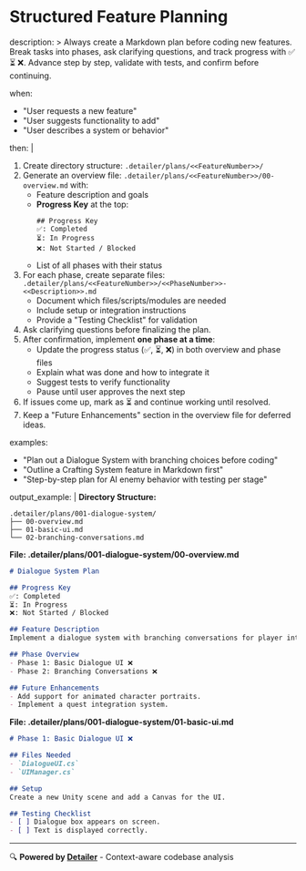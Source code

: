 # Structured Feature Planning

description: >
  Always create a Markdown plan before coding new features. 
  Break tasks into phases, ask clarifying questions, and track progress with ✅ ⏳ ❌.
  Advance step by step, validate with tests, and confirm before continuing.

when:
  - "User requests a new feature"
  - "User suggests functionality to add"
  - "User describes a system or behavior"

then: |
  1. Create directory structure: `.detailer/plans/<<FeatureNumber>>/`
  2. Generate an overview file: `.detailer/plans/<<FeatureNumber>>/00-overview.md` with:
     - Feature description and goals
     - **Progress Key** at the top:
       ```
       ## Progress Key
       ✅: Completed
       ⏳: In Progress
       ❌: Not Started / Blocked
       ```
     - List of all phases with their status
  3. For each phase, create separate files: `.detailer/plans/<<FeatureNumber>>/<<PhaseNumber>>-<<Description>>.md`
     - Document which files/scripts/modules are needed
     - Include setup or integration instructions
     - Provide a "Testing Checklist" for validation
  4. Ask clarifying questions before finalizing the plan.
  5. After confirmation, implement **one phase at a time**:
     - Update the progress status (✅, ⏳, ❌) in both overview and phase files
     - Explain what was done and how to integrate it
     - Suggest tests to verify functionality
     - Pause until user approves the next step
  6. If issues come up, mark as ⏳ and continue working until resolved.
  7. Keep a "Future Enhancements" section in the overview file for deferred ideas.

examples:
  - "Plan out a Dialogue System with branching choices before coding"
  - "Outline a Crafting System feature in Markdown first"
  - "Step-by-step plan for AI enemy behavior with testing per stage"

output_example: |
  **Directory Structure:**
  ```
  .detailer/plans/001-dialogue-system/
  ├── 00-overview.md
  ├── 01-basic-ui.md
  └── 02-branching-conversations.md
  ```

  **File: .detailer/plans/001-dialogue-system/00-overview.md**
  ```markdown
  # Dialogue System Plan

  ## Progress Key
  ✅: Completed
  ⏳: In Progress  
  ❌: Not Started / Blocked

  ## Feature Description
  Implement a dialogue system with branching conversations for player interactions.

  ## Phase Overview
  - Phase 1: Basic Dialogue UI ❌
  - Phase 2: Branching Conversations ❌

  ## Future Enhancements
  - Add support for animated character portraits.
  - Implement a quest integration system.
  ```

  **File: .detailer/plans/001-dialogue-system/01-basic-ui.md**
  ```markdown
  # Phase 1: Basic Dialogue UI ❌

  ## Files Needed
  - `DialogueUI.cs`
  - `UIManager.cs`

  ## Setup
  Create a new Unity scene and add a Canvas for the UI.

  ## Testing Checklist
  - [ ] Dialogue box appears on screen.
  - [ ] Text is displayed correctly.
  ```

---
🔍 **Powered by [Detailer](https://detailer.ginylil.com)** - Context-aware codebase analysis